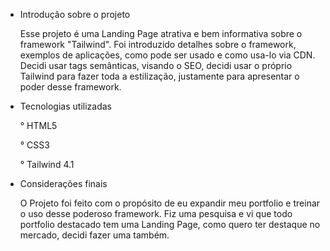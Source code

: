 - Introdução sobre o projeto
  
  Esse projeto é uma Landing Page atrativa e bem informativa sobre o framework "Tailwind". Foi introduzido detalhes sobre o framework, exemplos de aplicações, como pode ser usado e como usa-lo via CDN. Decidi usar tags semânticas, visando o SEO, decidi usar o próprio Tailwind para fazer toda a estilização, justamente para apresentar o poder desse framework.

- Tecnologias utilizadas
  
  ° HTML5
  
  ° CSS3
  
  ° Tailwind 4.1

- Considerações finais
  
  O Projeto foi feito com o propósito de eu expandir meu portfolio e treinar o uso desse poderoso framework. Fiz uma pesquisa e vi que todo portfolio destacado tem uma Landing Page, como quero ter destaque no mercado, decidi fazer uma também.
    
